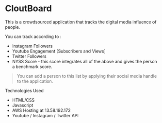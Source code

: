 # CloutBoard
This is a crowdsourced application that tracks the digital media influence of people.

You can track according to :
 - Instagram Followers
 - Youtube Engagement [Subscribers and Views]
 - Twitter Followers
 - NYSS Score - this score integrates all of the above and gives the person a benchmark score.

>You can add a person to this list by applying their social media handle to the application.

Technologies Used 
- HTML/CSS
- Javascript
- AWS Hosting at 13.58.192.172 
- Youtube / Instagram / Twitter API

